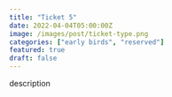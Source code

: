 ```yaml
---
title: "Ticket 5"
date: 2022-04-04T05:00:00Z
image: /images/post/ticket-type.png
categories: ["early birds", "reserved"]
featured: true
draft: false
---
```


description
